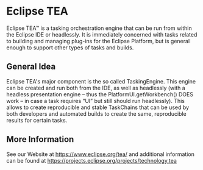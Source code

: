 # Eclipse TEA

Eclipse TEA™ is a tasking orchestration engine that can be run from within the Eclipse IDE or headlessly. It is immediately concerned with tasks related to building and managing plug-ins for the Eclipse Platform, but is general enough to support other types of tasks and builds.

## General Idea

Eclipse TEA's major component is the so called TaskingEngine. This engine can be created and run both from the IDE, as well as headlessly (with a headless presentation engine – thus the PlatformUI.getWorkbench() DOES work – in case a task requires “UI” but still should run headlessly). This allows to create reproducible and stable TaskChains that can be used by both developers and automated builds to create the same, reproducible results for certain tasks.

## More Information

See our Website at https://www.eclipse.org/tea/ and additional information can be found at https://projects.eclipse.org/projects/technology.tea
